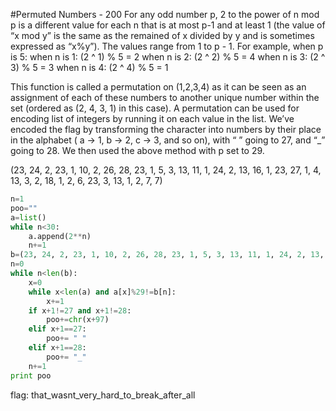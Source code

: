 #Permuted Numbers - 200
For any odd number p, 2 to the power of n mod p is a different value for each n that is at most p-1 and at least 1 (the value of “x mod y” is the same as the remained of x divided by y and is sometimes expressed as “x%y”). The values range from 1 to p - 1. 
For example, when p is 5:
when n is 1: (2 ^ 1) % 5 = 2
when n is 2: (2 ^ 2) % 5 = 4
when n is 3: (2 ^ 3) % 5 = 3
when n is 4: (2 ^ 4) % 5 = 1

This function is called a permutation on (1,2,3,4) as it can be seen as an assignment of each of these numbers to another unique number within the set (ordered as (2, 4, 3, 1) in this case). A permutation can be used for encoding list of integers by running it on each value in the list. We’ve encoded the flag by transforming the character into numbers by their place in the alphabet ( a -> 1, b -> 2, c -> 3, and so on), with “ ” going to 27, and “_” going to 28. We then used the above method with p set to 29.

(23, 24, 2, 23, 1, 10, 2, 26, 28, 23, 1, 5, 3, 13, 11, 1, 24, 2, 13, 16, 1, 23, 27, 1, 4, 13, 3, 2, 18, 1, 2, 6, 23, 3, 13, 1, 2, 7, 7)

```python
n=1
poo=""
a=list()
while n<30:
    a.append(2**n)
    n+=1
b=(23, 24, 2, 23, 1, 10, 2, 26, 28, 23, 1, 5, 3, 13, 11, 1, 24, 2, 13, 16, 1, 23, 27, 1, 4, 13, 3, 2, 18, 1, 2, 6, 23, 3, 13, 1, 2, 7, 7)
n=0
while n<len(b):
    x=0
    while x<len(a) and a[x]%29!=b[n]:
        x+=1
    if x+1!=27 and x+1!=28:   
        poo+=chr(x+97)
    elif x+1==27:
        poo+= " "
    elif x+1==28:
        poo+= "_"
    n+=1
print poo
```

flag: that_wasnt_very_hard_to_break_after_all
